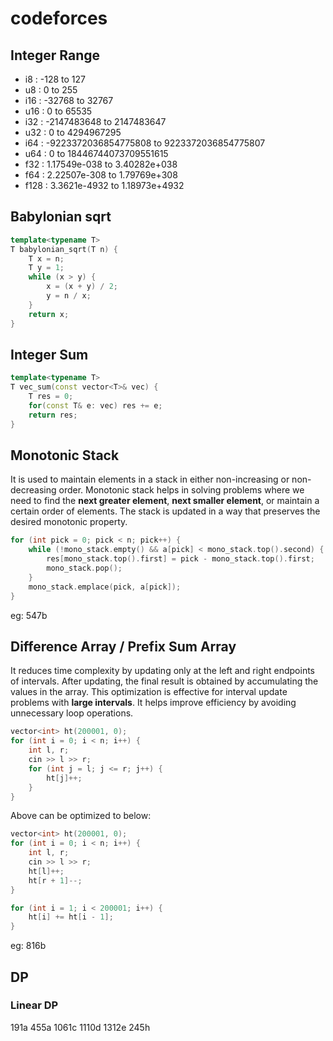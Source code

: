 # codeforces

## Integer Range

- i8 : -128 to 127
- u8 : 0 to 255
- i16 : -32768 to 32767
- u16 : 0 to 65535
- i32 : -2147483648 to 2147483647
- u32 : 0 to 4294967295
- i64 : -9223372036854775808 to 9223372036854775807
- u64 : 0 to 18446744073709551615
- f32 : 1.17549e-038 to 3.40282e+038
- f64 : 2.22507e-308 to 1.79769e+308
- f128 : 3.3621e-4932 to 1.18973e+4932

## Babylonian sqrt

```c++
template<typename T>
T babylonian_sqrt(T n) {
    T x = n;
    T y = 1;
    while (x > y) {
        x = (x + y) / 2;
        y = n / x;
    }
    return x;
}
```

## Integer Sum

```c++
template<typename T>
T vec_sum(const vector<T>& vec) {
    T res = 0;
    for(const T& e: vec) res += e;
    return res;
}
```

## Monotonic Stack

It is used to maintain elements in a stack in either non-increasing or non-decreasing order. 
Monotonic stack helps in solving problems where we need to find the **next greater element**, **next smaller element**, or maintain a certain order of elements.
The stack is updated in a way that preserves the desired monotonic property.

```c++
for (int pick = 0; pick < n; pick++) {
    while (!mono_stack.empty() && a[pick] < mono_stack.top().second) {
        res[mono_stack.top().first] = pick - mono_stack.top().first;
        mono_stack.pop();
    }
    mono_stack.emplace(pick, a[pick]);
}
```

eg: 547b

## Difference Array / Prefix Sum Array

It reduces time complexity by updating only at the left and right endpoints of intervals.
After updating, the final result is obtained by accumulating the values in the array.
This optimization is effective for interval update problems with **large intervals**.
It helps improve efficiency by avoiding unnecessary loop operations.

```c++
vector<int> ht(200001, 0);
for (int i = 0; i < n; i++) {
    int l, r;
    cin >> l >> r;
    for (int j = l; j <= r; j++) {
        ht[j]++;
    }
}
```

Above can be optimized to below:

```c++
vector<int> ht(200001, 0);
for (int i = 0; i < n; i++) {
    int l, r;
    cin >> l >> r;
    ht[l]++;
    ht[r + 1]--;
}

for (int i = 1; i < 200001; i++) {
    ht[i] += ht[i - 1];
}
```

eg: 816b

## DP

### Linear DP

191a 455a 1061c 1110d 1312e 245h